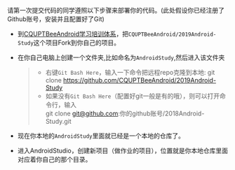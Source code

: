 请第一次提交代码的同学遵照以下步骤来部署你的代码。(此处假设你已经注册了Github账号，安装并且配置好了Git)

- 到[CQUPTBeeAndroid学习培训体系](https://github.com/CQUPTBeeAndroid/2019Android-Study)，把`CQUPTBeeAndroid/2019Android-Study`这个项目Fork到你自己的项目。<br/>

  [](/source/fork.png)

- 在你自己电脑上创建一个文件夹,比如命名为`AndroidStudy`,然后进入该文件夹

  >- 右键`Git Bash Here`，输入一下命令把远程repo克隆到本地:
  git clone https://github.com/CQUPTBeeAndroid/2019Android-Study
  >- 如果没有`Git Bash Here`（配置好git一般是有的哦），则可以打开命令行，输入    
  git clone git@github.com:你的github账号/2018Android-Study.git    

- 现在你本地的`AndroidStudy`里面就已经是一个本地的仓库了。
- 进入AndroidStudio，创建新项目（做作业的项目），位置就是你本地仓库里面对应着你自己的那个目录。

